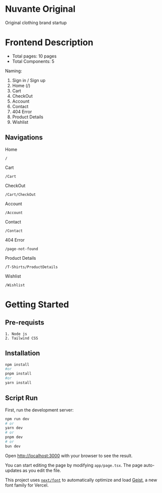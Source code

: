 # Nuvante Original
Original clothing brand startup

# Frontend Description
* Total pages: 10 pages
* Total Components: 5

Naming:
1. Sign in / Sign up
2. Home (/)
3. Cart
4. CheckOut
5. Account
6. Contact
7. 404 Error
8. Product Details
10. Wishlist

## Navigations
Home
```
/
```
Cart
```
/Cart
```
CheckOut
```
/Cart/CheckOut
```
Account
```
/Account
```
Contact
```
/Contact
```
404 Error
```
/page-not-found
```
Product Details
```
/T-Shirts/ProductDetails
```
Wishlist
```
/Wishlist
```

# Getting Started

## Pre-requists
```
1. Node js
2. Tailwind CSS
```

## Installation
```bash
npm install
#or
pnpm install
#or
yarn install
```

## Script Run
First, run the development server:

```bash
npm run dev
# or
yarn dev
# or
pnpm dev
# or
bun dev
```

Open [http://localhost:3000](http://localhost:3000) with your browser to see the result.

You can start editing the page by modifying `app/page.tsx`. The page auto-updates as you edit the file.

This project uses [`next/font`](https://nextjs.org/docs/app/building-your-application/optimizing/fonts) to automatically optimize and load [Geist](https://vercel.com/font), a new font family for Vercel.
